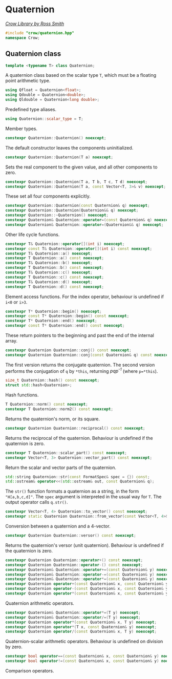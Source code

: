 # Quaternion

_[Crow Library by Ross Smith](index.html)_

```c++
#include "crow/quaternion.hpp"
namespace Crow;
```

## Quaternion class

```c++
template <typename T> class Quaternion;
```

A quaternion class based on the scalar type `T`, which must be a floating
point arithmetic type.

```c++
using Qfloat = Quaternion<float>;
using Qdouble = Quaternion<double>;
using Qldouble = Quaternion<long double>;
```

Predefined type aliases.

```c++
using Quaternion::scalar_type = T;
```

Member types.

```c++
constexpr Quaternion::Quaternion() noexcept;
```

The default constructor leaves the components uninitialized.

```c++
constexpr Quaternion::Quaternion(T a) noexcept;
```

Sets the real component to the given value, and all other components to zero.

```c++
constexpr Quaternion::Quaternion(T a, T b, T c, T d) noexcept;
constexpr Quaternion::Quaternion(T a, const Vector<T, 3>& v) noexcept;
```

These set all four components explicitly.

```c++
constexpr Quaternion::Quaternion(const Quaternion& q) noexcept;
constexpr Quaternion::Quaternion(Quaternion&& q) noexcept;
constexpr Quaternion::~Quaternion() noexcept;
constexpr Quaternion& Quaternion::operator=(const Quaternion& q) noexcept;
constexpr Quaternion& Quaternion::operator=(Quaternion&& q) noexcept;
```

Other life cycle functions.

```c++
constexpr T& Quaternion::operator[](int i) noexcept;
constexpr const T& Quaternion::operator[](int i) const noexcept;
constexpr T& Quaternion::a() noexcept;
constexpr T Quaternion::a() const noexcept;
constexpr T& Quaternion::b() noexcept;
constexpr T Quaternion::b() const noexcept;
constexpr T& Quaternion::c() noexcept;
constexpr T Quaternion::c() const noexcept;
constexpr T& Quaternion::d() noexcept;
constexpr T Quaternion::d() const noexcept;
```

Element access functions. For the index operator, behaviour is undefined if
`i<0` or `i>3`.

```c++
constexpr T* Quaternion::begin() noexcept;
constexpr const T* Quaternion::begin() const noexcept;
constexpr T* Quaternion::end() noexcept;
constexpr const T* Quaternion::end() const noexcept;
```

These return pointers to the beginning and past the end of the internal
array.

```c++
constexpr Quaternion Quaternion::conj() const noexcept;
constexpr Quaternion Quaternion::conj(const Quaternion& q) const noexcept;
```

The first version returns the conjugate quaternion. The second version
performs the conjugation of `q` by `*this`, returning _pqp<sup>-1</sup>_
(where `p=*this`).

```c++
size_t Quaternion::hash() const noexcept;
struct std::hash<Quaternion>;
```

Hash functions.

```c++
T Quaternion::norm() const noexcept;
constexpr T Quaternion::norm2() const noexcept;
```

Returns the quaternion's norm, or its square.

```c++
constexpr Quaternion Quaternion::reciprocal() const noexcept;
```

Returns the reciprocal of the quaternion. Behaviour is undefined if the
quaternion is zero.

```c++
constexpr T Quaternion::scalar_part() const noexcept;
constexpr Vector<T, 3> Quaternion::vector_part() const noexcept;
```

Return the scalar and vector parts of the quaternion.

```c++
std::string Quaternion::str(const FormatSpec& spec = {}) const;
std::ostream& operator<<(std::ostream& out, const Quaternion& q);
```

The `str()` function formats a quaternion as a string, in the form
`"H[a,b,c,d]"`. The `spec` argument is interpreted in the usual way for `T`.
The output operator calls `q.str()`.

```c++
constexpr Vector<T, 4> Quaternion::to_vector() const noexcept;
constexpr static Quaternion Quaternion::from_vector(const Vector<T, 4>& v) noexcept;
```

Conversion between a quaternion and a 4-vector.

```c++
constexpr Quaternion Quaternion::versor() const noexcept;
```

Returns the quaternion's versor (unit quaternion). Behaviour is undefined if
the quaternion is zero.

```c++
constexpr Quaternion Quaternion::operator+() const noexcept;
constexpr Quaternion Quaternion::operator-() const noexcept;
constexpr Quaternion& Quaternion::operator+=(const Quaternion& y) noexcept;
constexpr Quaternion& Quaternion::operator-=(const Quaternion& y) noexcept;
constexpr Quaternion& Quaternion::operator*=(const Quaternion& y) noexcept;
constexpr Quaternion operator+(const Quaternion& x, const Quaternion& y) noexcept;
constexpr Quaternion operator-(const Quaternion& x, const Quaternion& y) noexcept;
constexpr Quaternion operator*(const Quaternion& x, const Quaternion& y) noexcept;
```

Quaternion arithmetic operators.

```c++
constexpr Quaternion& Quaternion::operator*=(T y) noexcept;
constexpr Quaternion& Quaternion::operator/=(T y) noexcept;
constexpr Quaternion operator*(const Quaternion& x, T y) noexcept;
constexpr Quaternion operator*(T x, const Quaternion& y) noexcept;
constexpr Quaternion operator/(const Quaternion& x, T y) noexcept;
```

Quaternion-scalar arithmetic operators. Behaviour is undefined on division by
zero.

```c++
constexpr bool operator==(const Quaternion& x, const Quaternion& y) noexcept;
constexpr bool operator!=(const Quaternion& x, const Quaternion& y) noexcept;
```

Comparison operators.

